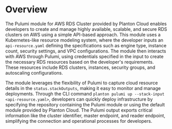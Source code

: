 # Overview

The Pulumi module for AWS RDS Cluster provided by Planton Cloud enables developers to create and manage highly available, scalable, and secure RDS clusters on AWS using a simple API-based approach. This module uses a Kubernetes-like resource modeling system, where the developer inputs an `api-resource.yaml` defining the specifications such as engine type, instance count, security settings, and VPC configurations. The module then interacts with AWS through Pulumi, using credentials specified in the input to create the necessary RDS resources based on the developer's requirements. These resources include RDS clusters, instances, security groups, and autoscaling configurations.

The module leverages the flexibility of Pulumi to capture cloud resource details in the `status.stackOutputs`, making it easy to monitor and manage deployments. Through the CLI command `planton pulumi up --stack-input <api-resource.yaml>`, developers can quickly deploy infrastructure by specifying the repository containing the Pulumi module or using the default module provided by Planton Cloud. The Pulumi output exports critical information like the cluster identifier, master endpoint, and reader endpoint, simplifying the connection and operational processes for developers.